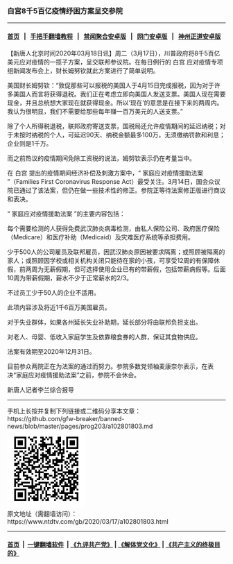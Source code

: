 ### 白宫8千5百亿疫情纾困方案呈交参院
------------------------

#### [首页](https://github.com/gfw-breaker/banned-news/blob/master/README.md) &nbsp;&nbsp;|&nbsp;&nbsp; [手把手翻墙教程](https://github.com/gfw-breaker/guides/wiki) &nbsp;&nbsp;|&nbsp;&nbsp; [禁闻聚合安卓版](https://github.com/gfw-breaker/bn-android) &nbsp;&nbsp;|&nbsp;&nbsp; [网门安卓版](https://github.com/oGate2/oGate) &nbsp;&nbsp;|&nbsp;&nbsp; [神州正道安卓版](https://github.com/SzzdOgate/update) 



<div><div class="post_content" itemprop="articleBody">
 <p>
  【新唐人北京时间2020年03月18日讯】周二（3月17日），川普政府将8千5百亿美元应对疫情的一揽子方案，呈交联邦参议院。在每日例行的
  <ok href="https://www.ntdtv.com/gb/白宫.htm">
   白宫
  </ok>
  应对疫情专项组新闻发布会上，财长姆努钦就此方案进行了简单说明。
 </p>
 <p>
  美国财长姆努钦：“敦促那些可以报税的美国人于4月15日完成报税，因为对于许多美国人而言将获得退税。我们正在考虑立即向美国人发送支票。美国人现在需要现金，并且总统想大家现在就获得现金。所以‘现在’的意思是在接下来的两周内。我认为很明显，我们不需要给那些每年赚一百万美元的人送支票。”
 </p>
 <p>
  除了个人所得税退税，联邦政府寄送支票，国税局还允许疫情期间的延迟纳税；对于未按时纳税的个人，可延迟90天、纳税金额最多100万，无须缴纳罚款和利息；企业则是1千万。
 </p>
 <p>
  而之前热议的疫情期间免除工资税的说法，姆努钦表示仍在考量当中。
 </p>
 <p>
  在
  <ok href="https://www.ntdtv.com/gb/白宫.htm">
   白宫
  </ok>
  提出的疫情期间经济补偿及刺激方案中，“
  <ok href="https://www.ntdtv.com/gb/家庭应对疫情援助法案.htm">
   家庭应对疫情援助法案
  </ok>
  ”（Families First Coronavirus Response Act）最受关注。3月14日，国会众议院已通过了该法案，但仍在做一些技术性的修正。参院正等待法案修正版进行商议和表决。
 </p>
 <p>
  “
  <ok href="https://www.ntdtv.com/gb/家庭应对疫情援助法案.htm">
   家庭应对疫情援助法案
  </ok>
  ”的主要内容包括：
 </p>
 <p>
  每个需要检测的人获得免费武汉肺炎病毒检测，由私人保险公司、政府医疗保险（Medicare）和医疗补助（Medicaid）及灾难医疗系统等承担费用。
 </p>
 <p>
  少于500人的公司雇员及联邦雇员，因武汉肺炎原因被要求隔离；或照顾被隔离的家人；或照顾因学校或相关机构关闭只能待在家的小孩，可享受12周的有保障休假，前两周为无薪假期，但可选择使用企业已有的带薪假，包括带薪病假等。后面10周为带薪假期，薪水不少于正常薪水的2/3。
 </p>
 <p>
  不过员工少于50人的企业不适用。
 </p>
 <p>
  此项内容涉及将近1千6百万美国雇员。
 </p>
 <p>
  对于失业群体，如果各州延长失业补助期，延长部分将由联邦负担支出。
 </p>
 <p>
  对老人、母婴、低收入家庭学生及依靠粮食券的人群，保证其食物供应。
 </p>
 <p>
  法案有效期至2020年12月31日。
 </p>
 <p>
  目前参众两院正在为法案的通过而努力。参院多数党领袖麦康奈尔表示，在表决“家庭应对疫情援助法案”之前，参院不会休会。
 </p>
 <p>
  新唐人记者李兰综合报导
 </p>
 <div class="single_ad">
 </div>
</div>
</div>
<hr/>
手机上长按并复制下列链接或二维码分享本文章：<br/>
https://github.com/gfw-breaker/banned-news/blob/master/pages/prog203/a102801803.md <br/>
<a href='https://github.com/gfw-breaker/banned-news/blob/master/pages/prog203/a102801803.md'><img src='https://github.com/gfw-breaker/banned-news/blob/master/pages/prog203/a102801803.md.png'/></a> <br/>
原文地址（需翻墙访问）：https://www.ntdtv.com/gb/2020/03/17/a102801803.html


------------------------
#### [首页](https://github.com/gfw-breaker/banned-news/blob/master/README.md) &nbsp;|&nbsp; [一键翻墙软件](https://github.com/gfw-breaker/nogfw/blob/master/README.md) &nbsp;| [《九评共产党》](https://github.com/gfw-breaker/9ping.md/blob/master/README.md#九评之一评共产党是什么) | [《解体党文化》](https://github.com/gfw-breaker/jtdwh.md/blob/master/README.md) | [《共产主义的终极目的》](https://github.com/gfw-breaker/gczydzjmd.md/blob/master/README.md)


<img src='http://gfw-breaker.win/banned-news/pages/prog203/a102801803.md' width='0px' height='0px'/>